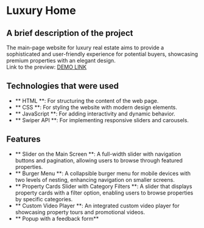 # Luxury Home

## A brief description of the project

The main-page website for luxury real estate aims to provide a sophisticated and user-friendly experience for potential buyers, showcasing premium properties with an elegant design. <br/>
Link to the preview: [DEMO LINK](https://alenalenk.github.io/luxury-home/)

## Technologies that were used

- ** HTML **: For structuring the content of the web page.
- ** CSS **: For styling the website with modern design elements.
- ** JavaScript **: For adding interactivity and dynamic behavior.
- ** Swiper API **: For implementing responsive sliders and carousels.

## Features

- ** Slider on the Main Screen **: A full-width slider with navigation buttons and pagination, allowing users to browse through featured properties.
- ** Burger Menu **: A collapsible burger menu for mobile devices with two levels of nesting, enhancing navigation on smaller screens.
- ** Property Cards Slider with Category Filters **: A slider that displays property cards with a filter option, enabling users to browse properties by specific categories.
- ** Custom Video Player **: An integrated custom video player for showcasing property tours and promotional videos.
- ** Popup with a feedback form**

